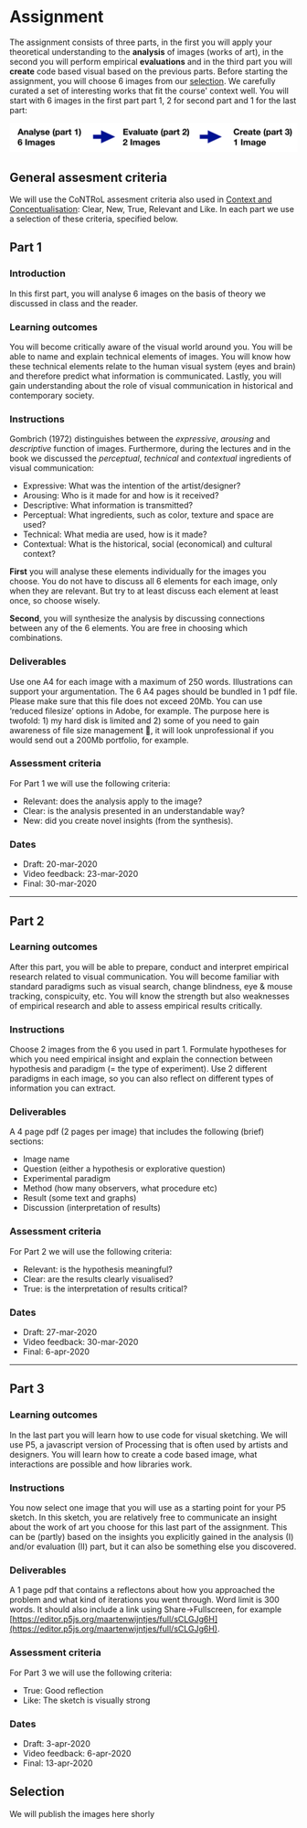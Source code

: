 # Assignment

<!--
### Resources
You can use the reader (VCD) and our lectures as resource material. We will explain all the basics of perception and design. If you need more resources I recommend Visual Thinking for Design (perception & design) and Ways of Seeing (meaning).  
-->

The assignment consists of three parts, in the first you will apply your theoretical understanding to the **analysis** of images (works of art), in the second you will perform empirical **evaluations** and in the third part you will **create** code based visual based on the previous parts. Before starting the assignment, you will choose 6 images from our [selection](#selection). We carefully curated a set of interesting works that fit the course' context well. You will start with 6 images in the first part part 1, 2 for second part and 1 for the last part:

![](images/overviewSelectionProcedure.png)


## General assesment criteria
We will use the CoNTRoL assesment criteria also used in [Context and Conceptualisation](https://studiegids.tudelft.nl/a101_displayCourse.do?course_id=36962): Clear, New, True, Relevant and Like. In each part we use a selection of these criteria, specified below. 


## Part 1

### Introduction
In this first part, you will analyse 6 images on the basis of theory we discussed in class and the reader.

### Learning outcomes
You will become critically aware of the visual world around you. You will be able to name and explain technical elements of images. You will know how these technical elements relate to the human visual system (eyes and brain) and therefore predict what information is communicated. Lastly, you will gain understanding about the role of visual communication in historical and contemporary society.  

### Instructions
Gombrich (1972) distinguishes between the *expressive*, *arousing* and *descriptive* function of images. Furthermore, during the lectures and in the book we discussed the *perceptual*, *technical* and *contextual* ingredients of visual communication:
* Expressive: What was the intention of the artist/designer? 
* Arousing: Who is it made for and how is it received? 
* Descriptive: What information is transmitted? 
* Perceptual: What ingredients, such as color, texture and space are used?
* Technical: What media are used, how is it made?
* Contextual: What is the historical, social (economical) and cultural context?

**First** you will analyse these elements individually for the images you choose. You do not have to discuss all 6 elements for each image, only when they are relevant. But try to at least discuss each element at least once, so choose wisely. 

**Second**, you will synthesize the analysis by discussing connections between any of the 6 elements. You are free in choosing which combinations. 

<!--You are free to choose 6 images from the selection we made for you. We suggest to base your selection on:
* your personal interest
* affords different types of analysis
* seem potentially interesting for Part 2 (empirically evaluation)-->

### Deliverables
Use one A4 for each image with a maximum of 250 words. Illustrations can support your argumentation. The 6 A4 pages should be bundled in 1 pdf file. Please make sure that this file does not exceed 20Mb. You can use ‘reduced filesize’ options in Adobe, for example. The purpose here is twofold: 1) my hard disk is limited and 2) some of you need to gain awareness of file size management 🤔, it will look unprofessional if you would send out a 200Mb portfolio, for example. 

### Assessment criteria
For Part 1 we will use the following criteria:
* Relevant: does the analysis apply to the image? 
* Clear: is the analysis presented in an understandable way?
* New: did you create novel insights (from the synthesis).

<!--### Rubric
![alt text](images/Rubrics1.png "Rubric Part 1")-->

### Dates
- Draft: 20-mar-2020
- Video feedback: 23-mar-2020
- Final: 30-mar-2020

* * *

## Part 2

### Learning outcomes
After this part, you will be able to prepare, conduct and interpret empirical research related to visual communication. You will become familiar with standard paradigms such as visual search, change blindness, eye & mouse tracking, conspicuity, etc. You will know the strength but also weaknesses of empirical research and able to assess empirical results critically. 

### Instructions
Choose 2 images from the 6 you used in part 1. Formulate hypotheses for which you need empirical insight and explain the connection between hypothesis and paradigm (= the type of experiment). Use 2 different paradigms in each image, so you can also reflect on different types of information you can extract. 

### Deliverables
A 4 page pdf (2 pages per image) that includes the following (brief) sections:
- Image name
- Question (either a hypothesis or explorative question)
- Experimental paradigm
- Method (how many observers, what procedure etc)
- Result (some text and graphs)
- Discussion (interpretation of results)

### Assessment criteria
For Part 2 we will use the following criteria:
* Relevant: is the hypothesis meaningful? 
* Clear: are the results clearly visualised?
* True: is the interpretation of results critical? 

### Dates
- Draft: 27-mar-2020
- Video feedback: 30-mar-2020
- Final: 6-apr-2020
* * *
## Part 3

### Learning outcomes
In the last part you will learn how to use code for visual sketching. We will use P5, a javascript version of Processing that is often used by artists and designers. You will learn how to create a code based image, what interactions are possible and how libraries work. 

### Instructions
You now select one image that you will use as a starting point for your P5 sketch. In this sketch, you are relatively free to communicate an insight about the work of art you choose for this last part of the assignment. This can be (partly) based on the insights you explicitly gained in the analysis (I) and/or evaluation (II) part, but it can also be something else you discovered.  

### Deliverables
A 1 page pdf that contains a reflectons about how you approached the problem and what kind of iterations you went through. Word limit is 300 words. It should also include a link using Share->Fullscreen, for example [https://editor.p5js.org/maartenwijntjes/full/sCLGJg6H](https://editor.p5js.org/maartenwijntjes/full/sCLGJg6H). 

### Assessment criteria
For Part 3 we will use the following criteria:
* True: Good reflection
* Like: The sketch is visually strong

### Dates
- Draft: 3-apr-2020
- Video feedback: 6-apr-2020
- Final: 13-apr-2020


## Selection

We will publish the images here shorly

<!--
![alt text](content/2020/Cecilia.jpg "Cecilia")

:-------------------------:|:-------------------------:
![](content/2020/Cecilia.jpg) Cecilia BenoCeciliazzo  |  Benozzo Benozzo Benozzo ![](content/2020/Benozzo.jpg)

-->

<!--
The assignment consists of 3 parts: analysis, evaluation and creation. You can read everything in the pdf link below. Furthermore, you need to choose 10 works from a total of 30, from every column you need to choose 1. 
* [Assignment](content/assignment_final_improved_for_clarity.pdf)
* [Source material](content/SourceMaterial.zip) where you find a pdf with all images, a table with names and the images themselves. 
-->

